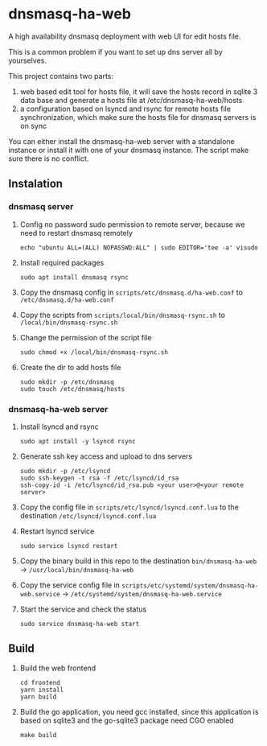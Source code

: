 # dnsmasq-ha-web
A high availability dnsmasq deployment with web UI for edit hosts file.

This is a common problem if you want to set up dns server all by yourselves.

This project contains two parts:
 1. web based edit tool for hosts file, it will save the hosts record in sqlite 3 data base and generate a hosts file at /etc/dnsmasq-ha-web/hosts
 2. a configuration based on lsyncd and rsync for remote hosts file synchronization, which make sure the hosts file for dnsmasq servers is on sync

You can either install the dnsmasq-ha-web server with a standalone instance or
install it with one of your dnsmasq instance. The script make sure there is no
conflict.

## Instalation
### dnsmasq server
1. Config no password sudo permission to remote server, because we need to restart dnsmasq remotely

       echo "ubuntu ALL=(ALL) NOPASSWD:ALL" | sudo EDITOR='tee -a' visudo

2. Install required packages

       sudo apt install dnsmasq rsync

3. Copy the dnsmasq config in `scripts/etc/dnsmasq.d/ha-web.conf` to `/etc/dnsmasq.d/ha-web.conf`
4. Copy the scripts from `scripts/local/bin/dnsmasq-rsync.sh` to `/local/bin/dnsmasq-rsync.sh`
5. Change the permission of the script file

       sudo chmod +x /local/bin/dnsmasq-rsync.sh

6. Create the dir to add hosts file


       sudo mkdir -p /etc/dnsmasq
       sudo touch /etc/dnsmasq/hosts


### dnsmasq-ha-web server
1. Install lsyncd and rsync

       sudo apt install -y lsyncd rsync

2. Generate ssh key access and upload to dns servers

       sudo mkdir -p /etc/lsyncd
       sudo ssh-keygen -t rsa -f /etc/lsyncd/id_rsa
       ssh-copy-id -i /etc/lsyncd/id_rsa.pub <your user>@<your remote server>

3. Copy the config file in `scripts/etc/lsyncd/lsyncd.conf.lua` to the destination `/etc/lsyncd/lsyncd.conf.lua`
4. Restart lsyncd service

       sudo service lsyncd restart

5. Copy the binary build in this repo to the destination `bin/dnsmasq-ha-web` -> `/usr/local/bin/dnsmasq-ha-web`
6. Copy the service config file in `scripts/etc/systemd/system/dnsmasq-ha-web.service` -> `/etc/systemd/system/dnsmasq-ha-web.service`
7. Start the service and check the status

       sudo service dnsmasq-ha-web start


## Build
1. Build the web frontend

       cd frontend
       yarn install
       yarn build

2. Build the go application, you need gcc installed, since this application is based
on sqlite3 and the go-sqlite3 package need CGO enabled

       make build